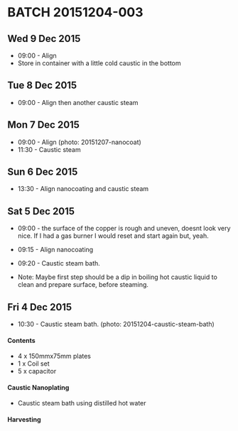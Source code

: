 # BATCH 20151204-003
## Wed 9 Dec 2015
* 09:00 - Align
* Store in container with a little cold caustic in the bottom


## Tue 8 Dec 2015
* 09:00 - Align then another caustic steam

## Mon 7 Dec 2015
* 09:00 - Align (photo: 20151207-nanocoat)
* 11:30 - Caustic steam

## Sun 6 Dec 2015
* 13:30 - Align nanocoating and caustic steam

## Sat 5 Dec 2015
* 09:00 - the surface of the copper is rough and uneven, doesnt look very nice. If I had a gas burner I would reset and start again but, yeah.
* 09:15 - Align nanocoating
* 09:20 - Caustic steam bath.

* Note: Maybe first step should be a dip in boiling hot caustic liquid to clean and prepare surface, before steaming.

## Fri 4 Dec 2015
* 10:30 - Caustic steam bath.  (photo: 20151204-caustic-steam-bath)

#### Contents
* 4 x 150mmx75mm plates
* 1 x Coil set
* 5 x capacitor

#### Caustic Nanoplating 
* Caustic steam bath using distilled hot water

#### Harvesting 
